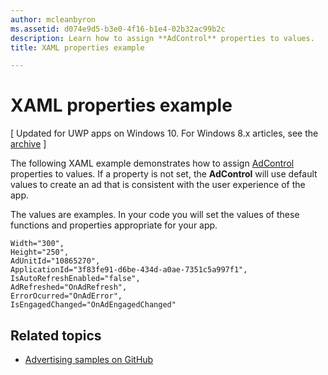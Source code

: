 ```yaml
---
author: mcleanbyron
ms.assetid: d074e9d5-b3e0-4f16-b1e4-02b32ac99b2c
description: Learn how to assign **AdControl** properties to values.
title: XAML properties example

---
```


# XAML properties example


\[ Updated for UWP apps on Windows 10. For Windows 8.x articles, see the [archive](http://go.microsoft.com/fwlink/p/?linkid=619132) \]

The following XAML example demonstrates how to assign [AdControl](https://msdn.microsoft.com/library/windows/apps/microsoft.advertising.winrt.ui.adcontrol.aspx) properties to values. If a property is not set, the **AdControl** will use default values to create an ad that is consistent with the user experience of the app.

The values are examples. In your code you will set the values of these functions and properties appropriate for your app.

``` syntax
Width="300",
Height="250",
AdUnitId="10865270",
ApplicationId="3f83fe91-d6be-434d-a0ae-7351c5a997f1",
IsAutoRefreshEnabled="false",
AdRefreshed="OnAdRefresh",
ErrorOcurred="OnAdError",
IsEngagedChanged="OnAdEngagedChanged"
```

## Related topics

* [Advertising samples on GitHub](http://aka.ms/githubads)

 


<!--HONumber=Jun16_HO2-->


